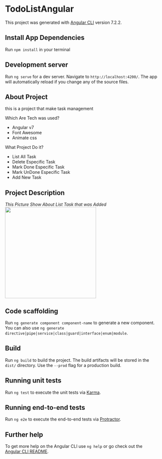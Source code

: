 # TodoListAngular

This project was generated with [Angular CLI](https://github.com/angular/angular-cli) version 7.2.2.

## Install App Dependencies

Run `npm install` in your terminal

## Development server

Run `ng serve` for a dev server. Navigate to `http://localhost:4200/`. The app will automatically reload if you change any of the source files.

## About Project

this is a project that make task management

<p>Which Are Tech was used?</p>

<ul>
  <li>Angular v7</li>
  <li>Font Awesome</li>
  <li>Animate css</li>
</ul>

<p>What Project Do it?</p>
<ul>
  <li>List All Task</li>
  <li>Delete Especific Task</li>
  <li>Mark Done Especific Task</li>
  <li>Mark UnDone Especific Task</li>
  <li>Add New Task</li>
</ul>

## Project Description

<em>This Picture Show About List Task that was Added</em>
<img src="./assets/img/firstAppDesk.png" width="300px" height="300px"/>

## Code scaffolding

Run `ng generate component component-name` to generate a new component. You can also use `ng generate directive|pipe|service|class|guard|interface|enum|module`.

## Build

Run `ng build` to build the project. The build artifacts will be stored in the `dist/` directory. Use the `--prod` flag for a production build.

## Running unit tests

Run `ng test` to execute the unit tests via [Karma](https://karma-runner.github.io).

## Running end-to-end tests

Run `ng e2e` to execute the end-to-end tests via [Protractor](http://www.protractortest.org/).

## Further help

To get more help on the Angular CLI use `ng help` or go check out the [Angular CLI README](https://github.com/angular/angular-cli/blob/master/README.md).
